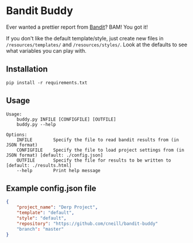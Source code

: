# Bandit Buddy

Ever wanted a prettier report from [Bandit](https://wiki.openstack.org/wiki/Security/Projects/Bandit)? BAM! You got it!

If you don't like the default template/style, just create new files in `/resources/templates/` and `/resources/styles/`. Look at the defaults to see what variables you can play with.

## Installation

    pip install -r requirements.txt

## Usage

```
Usage:
    buddy.py INFILE [CONFIGFILE] [OUTFILE]
    buddy.py --help

Options:
    INFILE        Specify the file to read bandit results from (in JSON format)
    CONFIGFILE    Specify the file to load project settings from (in JSON format) [default: ./config.json]
    OUTFILE       Specify the file for results to be written to [default: ./results.html]
    --help        Print help message
```

## Example config.json file

```json
{
    "project_name": "Derp Project",
    "template": "default",
    "style": "default",
    "repository": "https://github.com/cneill/bandit-buddy"
    "branch": "master"
}
```
